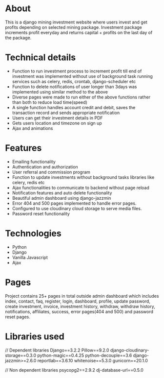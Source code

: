 # About
This is a django mining investment website where users invest and get profits depending on selected mining package.
Investment package increments profit everyday and returns capital + profits on the last day of the package.


# Technical details
* Function to run investment process to increment profit till end of investment was implemented without use of background task running services 
such as celery, redis, crontab, django-scheduler etc
* Function to delete notifications of user longer than 3days was implemented using similar method to the above
* Diverse pages were made to run either of the above functions rather than both to reduce load time(speed)
* A single function handles account credit and debit, saves the transaction record and sends appropriate notification 
* Users can get their investment details in PDF
* Gets users location and timezone on sign up
* Ajax and animations


# Features
* Emailing functionality
* Authentication and authorization
* User referral and commission program
* Function to update investments without background tasks libraries like celery, redis etc
* Ajax functionalities to communicate to backend without page reload
* Notification features and auto delete functionality
* Beautiful admin dashboard using django-jazzmin
* Error 404 and 500 pages implemented to handle error pages.
* Configured to use cloudinary cloud storage to serve media files.
* Password reset functionality


# Technologies
* Python
* Django
* Vanilla Javascript
* Ajax


# Pages
Project contains 25+ pages in total outside admin dashboard which includes index, contact, faq, register, login,
dashboard, profile, update password, create investment, invoice, investment history, withdraw, withdraw history, notifications,
affiliates, success, error pages(404 and 500) and password reset pages.


# Libraries used
// Dependent libraries
Django==3.2.2
Pillow==9.2.0
django-cloudinary-storage==0.3.0
python-magic==0.4.25
python-decouple==3.6
django-jazzmin>=2.6.0
reportlab==3.6.10
whitenoise==5.3.0
gunicorn==20.1.0

// Non dependent libraries
psycopg2==2.9.2
dj-database-url==0.5.0
